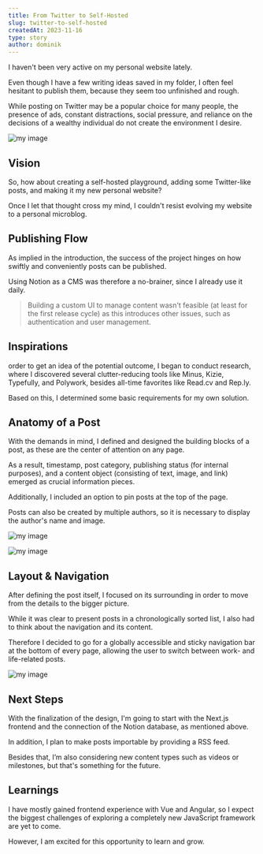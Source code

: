 ```yaml
---
title: From Twitter to Self-Hosted
slug: twitter-to-self-hosted
createdAt: 2023-11-16
type: story
author: dominik
---
```


I haven't been very active on my personal website lately.

Even though I have a few writing ideas saved in my folder, I often feel hesitant to publish them, because they seem too unfinished and rough.

While posting on Twitter may be a popular choice for many people, the presence of ads, constant distractions, social pressure, and reliance on the decisions of a wealthy individual do not create the environment I desire.

![my image](/img/entries/entry1.1.png)

## Vision

So, how about creating a self-hosted playground, adding some Twitter-like posts, and making it my new personal website?

Once I let that thought cross my mind, I couldn't resist evolving my website to a personal microblog.

## Publishing Flow

As implied in the introduction, the success of the project hinges on how swiftly and conveniently posts can be published.

Using Notion as a CMS was therefore a no-brainer, since I already use it daily.

> Building a custom UI to manage content wasn't feasible (at least for the first release cycle) as this introduces other issues, such as authentication and user management.

## Inspirations

 order to get an idea of the potential outcome, I began to conduct research, where I discovered several clutter-reducing tools like Minus, Kizie, Typefully, and Polywork, besides all-time favorites like Read.cv and Rep.ly.

 Based on this, I determined some basic requirements for my own solution.

 ## Anatomy of a Post

 With the demands in mind, I defined and designed the building blocks of a post, as these are the center of attention on any page.

As a result, timestamp, post category, publishing status (for internal purposes), and a content object (consisting of text, image, and link) emerged as crucial information pieces.

Additionally, I included an option to pin posts at the top of the page.

Posts can also be created by multiple authors, so it is necessary to display the author's name and image.

![my image](/img/entries/entry1.2.jpg)

![my image](/img/entries/entry1.3.jpg)

## Layout & Navigation

After defining the post itself, I focused on its surrounding in order to move from the details to the bigger picture.

While it was clear to present posts in a chronologically sorted list, I also had to think about the navigation and its content.

Therefore I decided to go for a globally accessible and sticky navigation bar at the bottom of every page, allowing the user to switch between work- and life-related posts.

![my image](/img/entries/entry1.4.jpg)

## Next Steps

With the finalization of the design, I'm going to start with the Next.js frontend and the connection of the Notion database, as mentioned above.

In addition, I plan to make posts importable by providing a RSS feed.

Besides that, I’m also considering new content types such as videos or milestones, but that's something for the future.

## Learnings

I have mostly gained frontend experience with Vue and Angular, so I expect the biggest challenges of exploring a completely new JavaScript framework are yet to come.

However, I am excited for this opportunity to learn and grow.